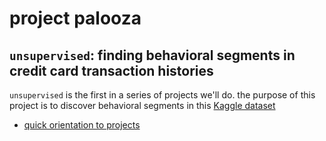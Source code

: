 # project palooza 
## `unsupervised`: finding behavioral segments in credit card transaction histories

`unsupervised` is the first in a series of projects we'll do. the purpose of this project is to discover behavioral segments in this [Kaggle dataset](https://www.kaggle.com/datasets/arjunbhasin2013/ccdata)



- [quick orientation to projects](https://docs.google.com/document/d/1SpxzCC3kJXzVZJShAQ7FxbImlLW-ht7gpwl5rOHls50/edit?usp=sharing)

